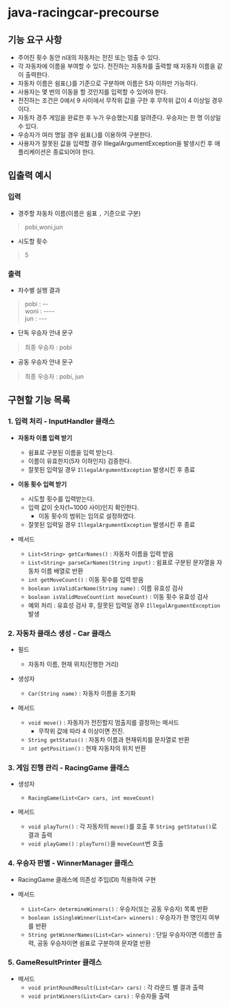 # java-racingcar-precourse
## 기능 요구 사항
* 주어진 횟수 동안 n대의 자동차는 전진 또는 멈출 수 있다.
* 각 자동차에 이름을 부여할 수 있다. 전진하는 자동차를 출력할 때 자동차 이름을 같이 출력한다.
* 자동차 이름은 쉼표(,)를 기준으로 구분하며 이름은 5자 이하만 가능하다.
* 사용자는 몇 번의 이동을 할 것인지를 입력할 수 있어야 한다.
* 전진하는 조건은 0에서 9 사이에서 무작위 값을 구한 후 무작위 값이 4 이상일 경우이다.
* 자동차 경주 게임을 완료한 후 누가 우승했는지를 알려준다. 우승자는 한 명 이상일 수 있다.
* 우승자가 여러 명일 경우 쉼표(,)를 이용하여 구분한다.
* 사용자가 잘못된 값을 입력할 경우 IllegalArgumentException을 발생시킨 후 애플리케이션은 종료되어야 한다.

## 입출력 예시
### 입력
* 경주할 자동차 이름(이름은 쉼표 `,` 기준으로 구분)
> pobi,woni,jun
* 시도할 횟수
>5

### 출력
* 차수별 실행 결과
> pobi : --\
> woni : ----\
> jun : ---

* 단독 우승자 안내 문구
> 최종 우승자 : pobi

* 공동 우승자 안내 문구
> 최종 우승자 : pobi, jun


## 구현할 기능 목록
### 1. 입력 처리 - InputHandler 클래스
* **자동차 이름 입력 받기**
  * 쉼표로 구분된 이름을 입력 받는다.
  * 이름이 유효한지(5자 이하인지) 검증한다.
  * 잘못된 입력일 경우 `IllegalArgumentException` 발생시킨 후 종료

* **이동 횟수 입력 받기**
    * 시도할 횟수를 입력받는다.
    * 입력 값이 숫자(1~1000 사이)인지 확인한다.
        * 이동 횟수의 범위는 임의로 설정하였다.  
    * 잘못된 입력일 경우 `IllegalArgumentException` 발생시킨 후 종료

* 메서드
    * `List<String> getCarNames()` : 자동차 이름을 입력 받음
    * `List<String> parseCarNames(String input)` : 쉼표로 구분된 문자열을 자동차 이름 배열로 반환
    * `int getMoveCount()` : 이동 횟수를 입력 받음
    * `boolean isValidCarName(String name)` : 이름 유효성 검사
    * `boolean isValidMoveCount(int moveCount)` : 이동 횟수 유효성 검사
    * 예외 처리 : 유효성 검사 후, 잘못된 입력일 경우 `IllegalArgumentException` 발생

### 2. 자동차 클래스 생성 - Car 클래스
* 필드
    * 자동차 이름, 현재 위치(진행한 거리) 

* 생성자
    * `Car(String name)` : 자동차 이름을 초기화  

* 메서드 
    * `void move()` : 자동자가 전진할지 멈출지를 결정하는 메서드
        * 무작위 값에 따라 4 이상이면 전진. 
    * `String getStatus()` : 자동차 이름과 현재위치를 문자열로 반환
    * `int getPosition()` : 현재 자동차의 위치 반환

### 3. 게임 진행 관리 - RacingGame 클래스
* 생성자
    * `RacingGame(List<Car> cars, int moveCount)`

* 메서드
    * `void playTurn()` : 각 자동차의 `move()`를 호출 후 `String getStatus()`로 결과 출력
    * `void playGame()` : `playTurn()`을  `moveCount`번 호출

### 4. 우승자 판별 - WinnerManager 클래스
* RacingGame 클래스에 의존성 주입(DI) 적용하여 구현

* 메서드
    * `List<Car> determineWinners()` : 우승자(또는 공동 우승자) 목록 반환
    * `boolean isSingleWinner(List<Car> winners)` : 우승자가 한 명인지 여부를 반환
    * `String getWinnerNames(List<Car> winners)` : 단일 우승자이면 이름만 출력, 공동 우승자이면 쉼표로 구분하여 문자열 반환

### 5. GameResultPrinter 클래스
* 메서드
    * `void printRoundResult(List<Car> cars)` : 각 라운드 별 결과 출력
    * `void printWinners(List<Car> cars)` : 우승자들 출력

